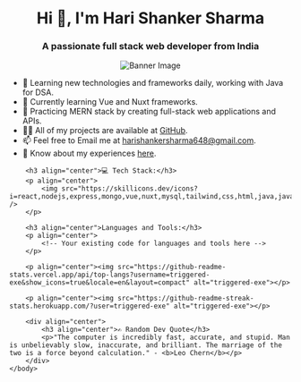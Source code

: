<!DOCTYPE html>
<html>
<body>
    <body>
        <h1 align="center">Hi 👋, I'm Hari Shanker Sharma</h1>
        <h3 align="center">A passionate full stack web developer from India</h3>
        <div align="center">
            <img src="https://camo.githubusercontent.com/44d330807d8bb0b8049ac587fc2b3750efb43fb2e05c265038f2cf07070c3eb3/68747470733a2f2f7777772e63617265657267756964652e636f6d2f6361726565722f77702d636f6e74656e742f75706c6f6164732f323032312f30362f322d34362e676966" alt="Banner Image" style="max-width: 100%; height: auto;">
        </div>
        <ul>
            <li>🌱 Learning new technologies and frameworks daily, working with Java for DSA.</li>
            <li>🔭 Currently learning Vue and Nuxt frameworks.</li>
            <li>🫠 Practicing MERN stack by creating full-stack web applications and APIs.</li>
            <li>👨‍💻 All of my projects are available at <a href="https://github.com/triggered-exe?tab=repositories">GitHub</a>.</li>
            <li>📫 Feel free to Email me at <a href="mailto:harishankersharma648@gmail.com">harishankersharma648@gmail.com</a>.</li>
            <li>📄 Know about my experiences <a href="https://black-ardyce-20.tiiny.site/">here</a>.</li>
        </ul>

        <h3 align="center">💻 Tech Stack:</h3>
        <p align="center">
            <img src="https://skillicons.dev/icons?i=react,nodejs,express,mongo,vue,nuxt,mysql,tailwind,css,html,java,javascript,python,solidity,frebase,supabase,postman,vscode" />
        </p>

        <h3 align="center">Languages and Tools:</h3>
        <p align="center">
            <!-- Your existing code for languages and tools here -->
        </p>

        <p align="center"><img src="https://github-readme-stats.vercel.app/api/top-langs?username=triggered-exe&show_icons=true&locale=en&layout=compact" alt="triggered-exe"></p>

        <p align="center"><img src="https://github-readme-streak-stats.herokuapp.com/?user=triggered-exe" alt="triggered-exe"></p>

        <div align="center">
            <h3 align="center">✍️ Random Dev Quote</h3>
            <p>"The computer is incredibly fast, accurate, and stupid. Man is unbelievably slow, inaccurate, and brilliant. The marriage of the two is a force beyond calculation." - <b>Leo Chern</b></p>
        </div>
    </body>
</body>

</html>

